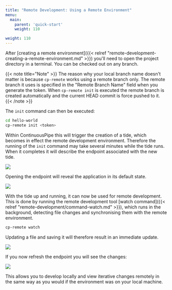 ```yaml
---
title: "Remote Development: Using a Remote Environment"
menu:
  main:
    parent: 'quick-start'
    weight: 110

weight: 110
---
```


After [creating a remote environment]({{< relref "remote-development-creating-a-remote-environment.md" >}}) you'll need to open the project directory in a terminal. You can be checked out on any branch. 

{{< note title="Note" >}}
The reason why your local branch name doesn't matter is because `cp-remote` works using a remote branch only. The remote branch it uses is specified in the "Remote Branch Name" field when you generate the token. When `cp-remote init` is executed the remote branch is created automatically and the current HEAD commit is force pushed to it.
{{< /note >}}

The `init` command can then be executed: 

```bash
cd hello-world
cp-remote init <token>
```

Within ContinuousPipe this will trigger the creation of a tide, which becomes in effect the remote development environment. Therefore the running of the `init` command may take several minutes while the tide runs. When it completes it will describe the endpoint associated with the new tide.

![](/docs/images/quick-start/flow-dev-environments-environment-cli-init.png)

Opening the endpoint will reveal the application in its default state.

![](/docs/images/quick-start/flow-dev-environments-environment-view-endpoint.png)

With the tide up and running, it can now be used for remote development. This is done by running the remote development tool [watch command]({{< relref "remote-development/command-watch.md" >}}), which runs in the background, detecting file changes and synchronising them with the remote environment. 

```bash
cp-remote watch
```

Updating a file and saving it will therefore result in an immediate update. 

![](/docs/images/quick-start/flow-dev-environments-environment-cli-watch.png)

If you now refresh the endpoint you will see the changes:

![](/docs/images/quick-start/flow-dev-environments-environment-view-endpoint-change.png)

This allows you to develop locally and view iterative changes remotely in the same way as you would if the environment was on your local machine.